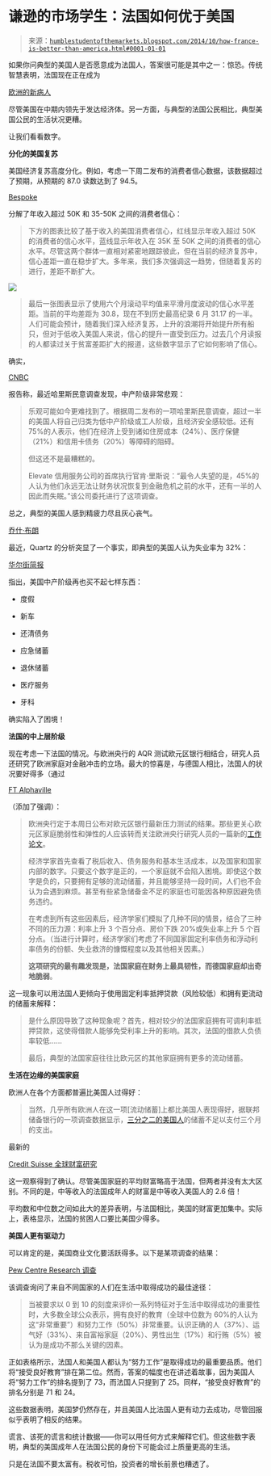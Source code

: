 <!--yml

分类：未分类

日期：2024-05-18 03:30:27

-->

# 谦逊的市场学生：法国如何优于美国

> 来源：[`humblestudentofthemarkets.blogspot.com/2014/10/how-france-is-better-than-america.html#0001-01-01`](https://humblestudentofthemarkets.blogspot.com/2014/10/how-france-is-better-than-america.html#0001-01-01)

如果你问典型的美国人是否愿意成为法国人，答案很可能是其中之一：惊恐。传统智慧表明，法国现在正在成为

[欧洲的新病人](http://www.businessinsider.com/afp-france-faces-eu-budget-showdown-2014-10)

尽管美国在中期内领先于发达经济体。另一方面，与典型的法国公民相比，典型美国公民的生活状况更糟。

让我们看看数字。

**分化的美国复苏**

美国经济复苏高度分化。例如，考虑一下周二发布的消费者信心数据，该数据超过了预期，从预期的 87.0 读数达到了 94.5。

[Bespoke](http://www.bespokeinvest.com/thinkbig/2014/10/28/confidence-inequality.html)

分解了年收入超过 50K 和 35-50K 之间的消费者信心：

> 下方的图表比较了基于收入的美国消费者信心，红线显示年收入超过 50K 的消费者的信心水平，蓝线显示年收入在 35K 至 50K 之间的消费者的信心水平。尽管这两个群体一直相对紧密地跟踪彼此，但在当前的经济复苏中，信心差距一直在稳步扩大。多年来，我们多次强调这一趋势，但随着复苏的进行，差距不断扩大。

![](https://blogger.googleusercontent.com/img/b/R29vZ2xl/AVvXsEhmnGtQDiSQiKJGM0QMThllwuzk1MRRR__PmctFEurS_RJkjO4ukmJuxqBi7O_tDpH2knabNBm92BNklIOS4PZO35Mn2OONZywbQcD6burcu3TzQiOmLFY0DzuZjDlF1x8mwZugqEgQRSU/s1600/Consumer+confidence+by+income.png)

> 最后一张图表显示了使用六个月滚动平均值来平滑月度波动的信心水平差距。当前的平均差距为 30.8，现在不到历史最高纪录 6 月 31.17 的一半。人们可能会预计，随着我们深入经济复苏，上升的浪潮将开始提升所有船只，但对于低收入美国人来说，信心的提升一直受到压力。过去几个月读报的人都读过关于贫富差距扩大的报道，这些数字显示了它如何影响了信心。

确实，

[CNBC](http://www.cnbc.com/id/102123665)

报告称，最近哈里斯民意调查发现，中产阶级非常悲观：

> 乐观可能如今更难找到了。根据周二发布的一项哈里斯民意调查，超过一半的美国人将自己归类为低中产阶级或工人阶级，且经济安全感较低。还有 75%的人表示，他们在经济上受到诸如住房成本（24%）、医疗保健（21%）和信用卡债务（20%）等障碍的阻碍。
> 
> 但这还不是最糟糕的。
> 
> Elevate 信用服务公司的首席执行官肯·里斯说：“最令人失望的是，45%的人认为他们永远无法让财务状况恢复到金融危机之前的水平，还有一半的人因此而失眠。”该公司委托进行了这项调查。

总之，典型的美国人感到精疲力尽且灰心丧气。

[乔什·布朗](http://thereformedbroker.com/2014/10/30/chart-o-the-day-massive-misinformed-pessimism/)

最近，Quartz 的分析突显了一个事实，即典型的美国人认为失业率为 32%：

[华尔街简报](http://wallstcheatsheet.com/personal-finance/7-things-the-middle-class-cant-afford-anymore.html/)

指出，美国中产阶级再也买不起七样东西：

+   度假

+   新车

+   还清债务

+   应急储蓄

+   退休储蓄

+   医疗服务

+   牙科

确实陷入了困境！

**法国的中上层阶级**

现在考虑一下法国的情况。与欧洲央行的 AQR 测试欧元区银行相结合，研究人员还研究了欧洲家庭对金融冲击的立场。最大的惊喜是，与德国人相比，法国人的状况要好得多（通过

[FT Alphaville](http://ftalphaville.ft.com/2014/10/23/2016772/the-ecb-has-good-news-for-french-households/)

（添加了强调）：

> 欧洲央行定于本周日公布对欧元区银行最新压力测试的结果。那些更关心欧元区家庭脆弱性和弹性的人应该转而关注欧洲央行研究人员的一篇新的[工作论文](http://www.ecb.europa.eu/pub/pdf/scpwps/ecbwp1737.en.pdf)。
> 
> 经济学家首先查看了税后收入、债务服务和基本生活成本，以及国家和国家内部的数字。只要这个数字是正的，一个家庭就不会陷入困境。即使这个数字是负的，只要拥有足够的流动储蓄，并且能够坚持一段时间，人们也不会认为会遇到麻烦。甚至有些紧急储备金不足的家庭也可能因各种原因避免债务违约。
> 
> 在考虑到所有这些因素后，经济学家们模拟了几种不同的情景，结合了三种不同的压力源：利率上升 3 个百分点、房价下跌 20%或失业率上升 5 个百分点。（当进行计算时，经济学家们考虑了不同国家固定利率债务和浮动利率债务的份额、失业救济的慷慨程度以及其他相关因素。）
> 
> **这项研究的最有趣发现是，法国家庭在财务上最具韧性，而德国家庭却出奇地脆弱**。

这一现象可以用法国人更倾向于使用固定利率抵押贷款（风险较低）和拥有更流动的储蓄来解释：

> 是什么原因导致了这种现象呢？首先，相对较少的法国家庭拥有可调利率抵押贷款，这使得借款人能够免受利率上升的影响。其次，法国的借款人负债率较低……
> 
> 最后，典型的法国家庭往往比欧元区的其他家庭拥有更多的流动储蓄。

**生活在边缘的美国家庭**

欧洲人在各个方面都普遍比美国人过得好：

> 当然，几乎所有欧洲人在这一项[流动储蓄]上都比美国人表现得好，据联邦储备银行的一项调查数据显示，[三分之二的美国人](http://ftalphaville.ft.com/2014/08/07/1921822/federal-reserve-finds-us-households-are-unwell/)的储蓄不足以支付三个月的支出。

最新的

[ Credit Suisse 全球财富研究](https://publications.credit-suisse.com/tasks/render/file/index.cfm?fileid=25EC6CF2-0407-67D9-AAEAAE8BDFEDE378)

这一观察得到了确认。尽管美国家庭的平均财富略高于法国，但两者并没有太大区别。不同的是，中等收入的法国成年人的财富是中等收入美国人的 2.6 倍！

平均数和中位数之间如此大的差异表明，与法国相比，美国的财富更加集中。实际上，表格显示，法国的贫困人口要比美国少得多。

**美国人更有驱动力**

可以肯定的是，美国商业文化要活跃得多。以下是某项调查的结果：

[Pew Centre Research 调查](http://www.pewglobal.org/2014/10/09/emerging-and-developing-economies-much-more-optimistic-than-rich-countries-about-the-future/#education-and-hard-work-seen-as-the-keys-to-moving-up)

该调查询问了来自不同国家的人们在生活中取得成功的最佳途径：

> 当被要求以 0 到 10 的刻度来评价一系列特征对于生活中取得成功的重要性时，大多数全球公众表示，拥有良好的教育（全球中位数为 60%的人认为这“非常重要”）和努力工作（50%）非常重要。认识正确的人（37%）、运气好（33%）、来自富裕家庭（20%）、男性出生（17%）和行贿（5%）被认为是成功不那么关键的因素。

正如表格所示，法国人和美国人都认为“努力工作”是取得成功的最重要品质。他们将“接受良好教育”排在第二位。然而，答案的幅度也在讲述着故事，因为美国人将“努力工作”的排名提到了 73，而法国人只提到了 25。同样，“接受良好教育”的排名分别是 71 和 24。

这些数据表明，美国梦仍然存在，并且美国人比法国人更有动力去成功，尽管回报似乎表明了相反的结果。

谎言、该死的谎言和统计数据——你可以用任何方式来解释它们。但这些数字表明，典型的美国成年人在法国公民的身份下可能会过上质量更高的生活。

只是在法国不要太富有。税收可怕，投资者的增长前景也糟透了。
